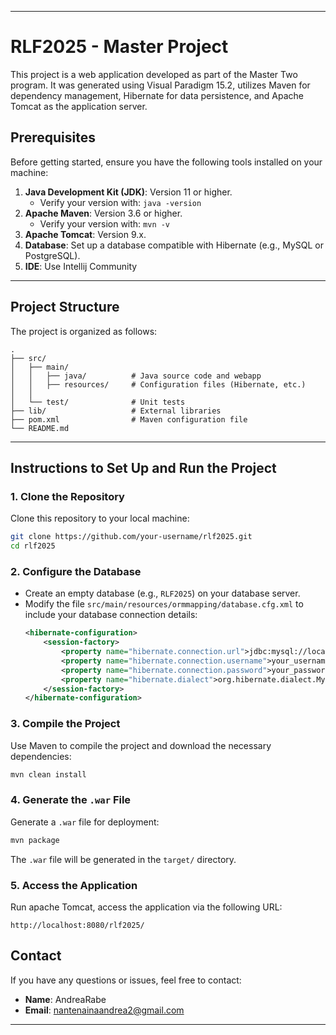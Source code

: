 
---

# **RLF2025 - Master Project**

This project is a web application developed as part of the Master Two program. It was generated using Visual Paradigm 15.2, utilizes Maven for dependency management, Hibernate for data persistence, and Apache Tomcat as the application server.
## **Prerequisites**

Before getting started, ensure you have the following tools installed on your machine:

1. **Java Development Kit (JDK)**: Version 11 or higher.
    - Verify your version with: `java -version`
2. **Apache Maven**: Version 3.6 or higher.
    - Verify your version with: `mvn -v`
3. **Apache Tomcat**: Version 9.x.
4. **Database**: Set up a database compatible with Hibernate (e.g., MySQL or PostgreSQL).
5. **IDE**: Use Intellij Community

---

## **Project Structure**

The project is organized as follows:

```
.
├── src/
│   ├── main/
│   │   ├── java/          # Java source code and webapp
│   │   ├── resources/     # Configuration files (Hibernate, etc.)
│   │
│   └── test/              # Unit tests
├── lib/                   # External libraries
├── pom.xml                # Maven configuration file
└── README.md
```

---

## **Instructions to Set Up and Run the Project**

### **1. Clone the Repository**
Clone this repository to your local machine:
```bash
git clone https://github.com/your-username/rlf2025.git
cd rlf2025
```

### **2. Configure the Database**
- Create an empty database (e.g., `RLF2025`) on your database server.
- Modify the file `src/main/resources/ormmapping/database.cfg.xml` to include your database connection details:
  ```xml
  <hibernate-configuration>
      <session-factory>
          <property name="hibernate.connection.url">jdbc:mysql://localhost:3306/RLF2025</property>
          <property name="hibernate.connection.username">your_username</property>
          <property name="hibernate.connection.password">your_password</property>
          <property name="hibernate.dialect">org.hibernate.dialect.MySQLDialect</property>
      </session-factory>
  </hibernate-configuration>
  ```

### **3. Compile the Project**
Use Maven to compile the project and download the necessary dependencies:
```bash
mvn clean install
```

### **4. Generate the `.war` File**
Generate a `.war` file for deployment:
```bash
mvn package
```
The `.war` file will be generated in the `target/` directory.


### **5. Access the Application**
Run apache Tomcat, access the application via the following URL:
```
http://localhost:8080/rlf2025/
```

## **Contact**

If you have any questions or issues, feel free to contact:

- **Name**: AndreaRabe
- **Email**: nantenainaandrea2@gmail.com

---